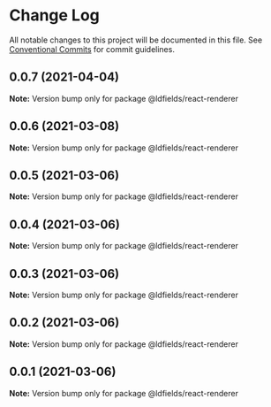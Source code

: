# Change Log

All notable changes to this project will be documented in this file.
See [Conventional Commits](https://conventionalcommits.org) for commit guidelines.

## 0.0.7 (2021-04-04)

**Note:** Version bump only for package @ldfields/react-renderer





## 0.0.6 (2021-03-08)

**Note:** Version bump only for package @ldfields/react-renderer





## 0.0.5 (2021-03-06)

**Note:** Version bump only for package @ldfields/react-renderer





## 0.0.4 (2021-03-06)

**Note:** Version bump only for package @ldfields/react-renderer





## 0.0.3 (2021-03-06)

**Note:** Version bump only for package @ldfields/react-renderer





## 0.0.2 (2021-03-06)

**Note:** Version bump only for package @ldfields/react-renderer





## 0.0.1 (2021-03-06)

**Note:** Version bump only for package @ldfields/react-renderer
